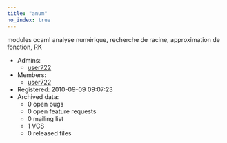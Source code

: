 ```yaml
---
title: "anum"
no_index: true
---
```


modules ocaml analyse numérique, recherche de racine, approximation de fonction, RK


* Admins:
  * [user722](/users/user722)
* Members:
  * [user722](/users/user722)
* Registered: 2010-09-09 09:07:23
* Archived data:
  * 0 open bugs
  * 0 open feature requests
  * 0 mailing list
  * 1 VCS
  * 0 released files
